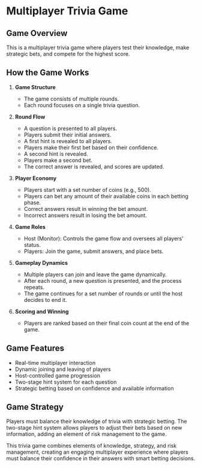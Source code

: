 # Multiplayer Trivia Game

## Game Overview

This is a multiplayer trivia game where players test their knowledge, make strategic bets, and compete for the highest score.

## How the Game Works

1. **Game Structure**
   - The game consists of multiple rounds.
   - Each round focuses on a single trivia question.

2. **Round Flow**
   - A question is presented to all players.
   - Players submit their initial answers.
   - A first hint is revealed to all players.
   - Players make their first bet based on their confidence.
   - A second hint is revealed.
   - Players make a second bet.
   - The correct answer is revealed, and scores are updated.

3. **Player Economy**
   - Players start with a set number of coins (e.g., 500).
   - Players can bet any amount of their available coins in each betting phase.
   - Correct answers result in winning the bet amount.
   - Incorrect answers result in losing the bet amount.

4. **Game Roles**
   - Host (Monitor): Controls the game flow and oversees all players' status.
   - Players: Join the game, submit answers, and place bets.

5. **Gameplay Dynamics**
   - Multiple players can join and leave the game dynamically.
   - After each round, a new question is presented, and the process repeats.
   - The game continues for a set number of rounds or until the host decides to end it.

6. **Scoring and Winning**
   - Players are ranked based on their final coin count at the end of the game.

## Game Features

- Real-time multiplayer interaction
- Dynamic joining and leaving of players
- Host-controlled game progression
- Two-stage hint system for each question
- Strategic betting based on confidence and available information

## Game Strategy

Players must balance their knowledge of trivia with strategic betting. The two-stage hint system allows players to adjust their bets based on new information, adding an element of risk management to the game.

This trivia game combines elements of knowledge, strategy, and risk management, creating an engaging multiplayer experience where players must balance their confidence in their answers with smart betting decisions.
